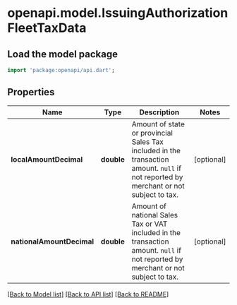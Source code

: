 # openapi.model.IssuingAuthorizationFleetTaxData

## Load the model package
```dart
import 'package:openapi/api.dart';
```

## Properties
Name | Type | Description | Notes
------------ | ------------- | ------------- | -------------
**localAmountDecimal** | **double** | Amount of state or provincial Sales Tax included in the transaction amount. `null` if not reported by merchant or not subject to tax. | [optional] 
**nationalAmountDecimal** | **double** | Amount of national Sales Tax or VAT included in the transaction amount. `null` if not reported by merchant or not subject to tax. | [optional] 

[[Back to Model list]](../README.md#documentation-for-models) [[Back to API list]](../README.md#documentation-for-api-endpoints) [[Back to README]](../README.md)


